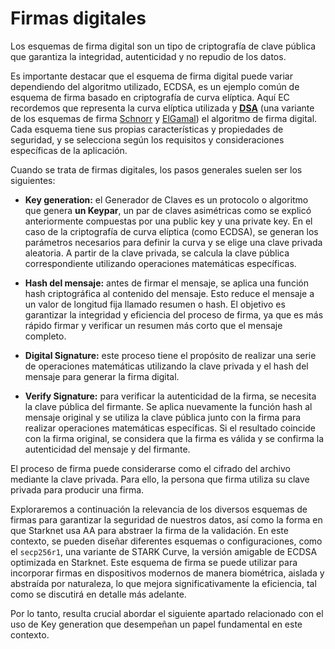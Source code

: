 # Firmas digitales
Los esquemas de firma digital son un tipo de criptografía de clave pública que garantiza la integridad, autenticidad y no repudio de los datos.

Es importante destacar que el esquema de firma digital puede variar dependiendo del algoritmo utilizado, ECDSA, es un ejemplo común de esquema de firma basado en criptografía de curva elíptica. Aquí EC recordemos que representa la curva elíptica utilizada y [**DSA**](https://en.wikipedia.org/wiki/Digital_Signature_Algorithm) (una variante de los esquemas de firma [Schnorr](https://en.wikipedia.org/wiki/Schnorr_signature) y [ElGamal](https://en.wikipedia.org/wiki/ElGamal_signature_scheme)) el algoritmo de firma digital. Cada esquema tiene sus propias características y propiedades de seguridad, y se selecciona según los requisitos y consideraciones específicas de la aplicación.

Cuando se trata de firmas digitales, los pasos generales suelen ser los siguientes:

* **Key generation:** el Generador de Claves es un protocolo o algoritmo que genera **un Keypar**, un par de claves asimétricas como se explicó anteriormente compuestas por una public key y una private key. En el caso de la criptografía de curva elíptica (como ECDSA), se generan los parámetros necesarios para definir la curva y se elige una clave privada aleatoria. A partir de la clave privada, se calcula la clave pública correspondiente utilizando operaciones matemáticas específicas.

* **Hash del mensaje:** antes de firmar el mensaje, se aplica una función hash criptográfica al contenido del mensaje. Esto reduce el mensaje a un valor de longitud fija llamado resumen o hash. El objetivo es garantizar la integridad y eficiencia del proceso de firma, ya que es más rápido firmar y verificar un resumen más corto que el mensaje completo.

* **Digital Signature:** este proceso tiene el propósito de realizar una serie de operaciones matemáticas utilizando la clave privada y el hash del mensaje para generar la firma digital.

* **Verify Signature:** para verificar la autenticidad de la firma, se necesita la clave pública del firmante. Se aplica nuevamente la función hash al mensaje original y se utiliza la clave pública junto con la firma para realizar operaciones matemáticas específicas. Si el resultado coincide con la firma original, se considera que la firma es válida y se confirma la autenticidad del mensaje y del firmante.

El proceso de firma puede considerarse como el cifrado del archivo mediante la clave privada. Para ello, la persona que firma utiliza su clave privada para producir una firma.

Exploraremos a continuación la relevancia de los diversos esquemas de firmas para garantizar la seguridad de nuestros datos, así como la forma en que Starknet usa AA para abstraer la firma de la validación. En este contexto, se pueden diseñar diferentes esquemas o configuraciones, como el `secp256r1`, una variante de STARK Curve, la versión amigable de ECDSA optimizada en Starknet. Este esquema de firma se puede utilizar para incorporar firmas en dispositivos modernos de manera biométrica, aislada y abstraída por naturaleza, lo que mejora significativamente la eficiencia, tal como se discutirá en detalle más adelante.

Por lo tanto, resulta crucial abordar el siguiente apartado relacionado con el uso de Key generation que desempeñan un papel fundamental en este contexto.